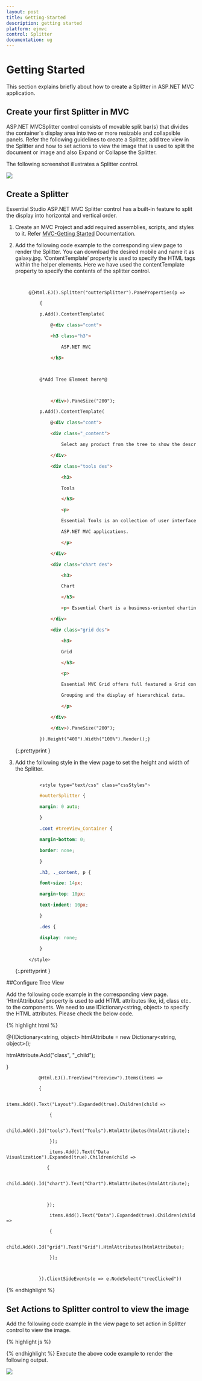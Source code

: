```yaml
---
layout: post
title: Getting-Started
description: getting started
platform: ejmvc
control: Splitter
documentation: ug
---
```


# Getting Started

This section explains briefly about how to create a Splitter in ASP.NET MVC application.

## Create your first Splitter in MVC

ASP.NET MVCSplitter control consists of movable split bar(s) that divides the container's display area into two or more resizable and collapsible panels. Refer the following guidelines to create a Splitter, add tree view in the Splitter and how to set actions to view the image that is used to split the document or image and also Expand or Collapse the Splitter. 

The following screenshot illustrates a Splitter control.



![](Getting-Started_images/Getting-Started_img1.png)



## Create a Splitter

Essential Studio ASP.NET MVC Splitter control has a built-in feature to split the display into horizontal and vertical order.

1. Create an MVC Project and add required assemblies, scripts, and styles to it.  Refer [MVC-Getting Started](http://docs.syncfusion.com/aspnetmvc/splitter/getting-started) Documentation.
2. Add the following code example to the corresponding view page to render the Splitter. You can download the desired mobile and name it as galaxy.jpg. ‘ContentTemplate’ property is used to specify the HTML tags within the helper elements. Here we have used the contentTemplate property to specify the contents of the splitter control.

   ~~~ html


		@{Html.EJ().Splitter("outterSplitter").PaneProperties(p =>

		    {

			p.Add().ContentTemplate(

			    @<div class="cont">

				<h3 class="h3">

				    ASP.NET MVC

				</h3>



		    @*Add Tree Element here*@



			    </div>).PaneSize("200");

			p.Add().ContentTemplate(

			    @<div class="cont">

				<div class="_content">

				    Select any product from the tree to show the description.

				</div>

				<div class="tools des">

				    <h3>

					Tools

				    </h3>

				    <p>

					Essential Tools is an collection of user interface components used to create interactive

					ASP.NET MVC applications.

				    </p>

				</div>

				<div class="chart des">

				    <h3>

					Chart

				    </h3>

				    <p> Essential Chart is a business-oriented charting component.</p>

				</div>

				<div class="grid des">

				    <h3>

					Grid

				    </h3>

				    <p>

					Essential MVC Grid offers full featured a Grid control with extensive support for

					Grouping and the display of hierarchical data.

				    </p>

				</div>

			    </div>).PaneSize("200");

		    }).Height("400").Width("100%").Render();}

   ~~~
   {:.prettyprint }



3. Add the following style in the view page to set the height and width of the Splitter.

   ~~~ css

			<style type="text/css" class="cssStyles">

		    #outterSplitter {

			margin: 0 auto;

		    }

		    .cont #treeView_Container {

			margin-bottom: 0;

			border: none;

		    }

		    .h3, ._content, p {

			font-size: 14px;

			margin-top: 10px;

			text-indent: 10px;

		    }

		    .des {

			display: none;

		    }

		</style>
   ~~~
   {:.prettyprint }





##Configure Tree View

Add the following code example in the corresponding view page. ‘HtmlAttributes’ property is used to add HTML attributes like, id, class etc.. to the components. We need to use IDictionary<string, object> to specify the HTML attributes. Please check the below code.


{% highlight html %}


@{IDictionary<string, object> htmlAttribute = new Dictionary<string, object>();

  htmlAttribute.Add("class", "_child");

}



                @Html.EJ().TreeView("treeview").Items(items =>

                {

                    items.Add().Text("Layout").Expanded(true).Children(child =>

                    {

                        child.Add().Id("tools").Text("Tools").HtmlAttributes(htmlAttribute);

                    });

                    items.Add().Text("Data Visualization").Expanded(true).Children(child =>

                   {

                       child.Add().Id("chart").Text("Chart").HtmlAttributes(htmlAttribute);



                   });

                    items.Add().Text("Data").Expanded(true).Children(child =>

                    {

                        child.Add().Id("grid").Text("Grid").HtmlAttributes(htmlAttribute);

                    });



                }).ClientSideEvents(e => e.NodeSelect("treeClicked"))

{% endhighlight %}

## Set Actions to Splitter control to view the image

Add the following code example in the view page to set action in Splitter control to view the image.

{% highlight js %}

<script type="text/javascript">



    function treeClicked(sender, args) {

        if (sender.currentElement.hasClass('_child')) {//nodeSelect event handle

            var content = $('.' + sender.currentElement[0].id).html();

            $('._content').html(content);

        }

    }

</script>


{% endhighlight %}
Execute the above code example to render the following output.

![](Getting-Started_images/Getting-Started_img2.png)



